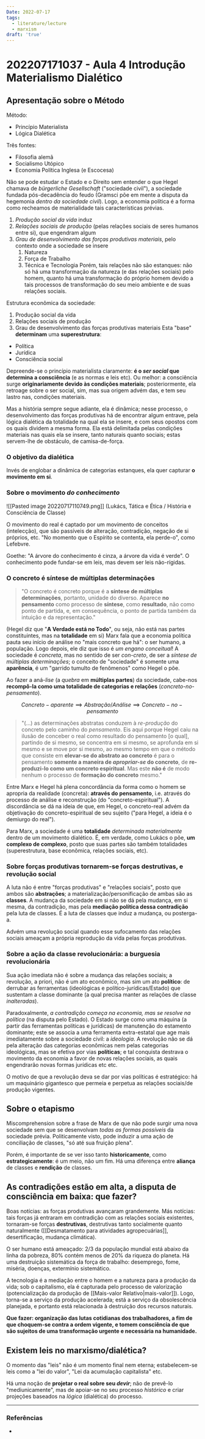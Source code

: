 ```yaml
---
Date: 2022-07-17
tags:
  - literature/lecture
  - marxism
draft: 'true'
---
```

# 202207171037 - Aula 4 Introdução Materialismo Dialético
## Apresentação sobre o Método
Método:
- Princípio Materialista
- Lógica Dialética

Três fontes:
- Filosofia alemã
- Socialismo Utópico
- Economia Política Inglesa (e Escocesa)

Não se pode estudar o Estado e o Direito sem entender o que Hegel chamava de *bürgerliche Gesellschaft* ("sociedade civil"), a sociedade fundada pós-decadência do feudo (Gramsci põe em mente a disputa da hegemonia *dentro da sociedade civil*). Logo, a economia política é a forma como recheamos de materialidade tais características prévias.

1. *Produção social da vida* induz 
2. *Relações sociais de produção* (pelas relações sociais de seres humanos entre si), que engendram algum
3. *Grau de desenvolvimento das forças produtivas materiais*, pelo contexto onde a sociedade se insere
	1. Natureza
	2. Força de Trabalho
	3. Técnica e Tecnologia
Porém, tais relações não são estanques: não só há uma transformação da natureza (e das relações sociais) pelo homem, quanto há uma transformação do próprio homem devido a tais processos de transformação do seu meio ambiente e de suas relações sociais.

Estrutura econômica da sociedade:
1. Produção social da vida
2. Relações sociais de produção
3. Grau de desenvolvimento das forças produtivas materiais
Esta "base" **determinam** uma **superestrutura**:
- Política
- Jurídica
- Consciência social

Depreende-se o princípio materialista claramente: **é o *ser social* que determina a consciência** (e as normas e leis etc). Ou melhor: a consciência surge **originariamente devido às condições materiais**; posteriormente, ela retroage sobre o ser social, sim, mas sua origem advém das, e tem seu lastro nas, condições materiais.

Mas a história sempre segue adiante, ela é dinâmica; nesse processo, o desenvolvimento das forças produtivas há de encontrar algum entrave, pela lógica dialética da totalidade na qual ela se insere, e com seus opostos com os quais dividem a mesma forma. Ela está delimitada pelas condições materiais nas quais ela se insere, tanto naturais quanto sociais; estas servem-lhe de obstáculo, de camisa-de-força.

### O objetivo da dialética
Invés de englobar a dinâmica de categorias estanques, ela quer capturar **o movimento em si**. 

### Sobre o movimento *do conhecimento*
![[Pasted image 20220717110749.png]]
(Lukács, Tática e Ética / História e Consciência de Classe)

O movimento do real é captado por um movimento de conceitos (intelecção), que são passíveis de alteração, contradição, negação de si próprios, etc. "No momento que o Espírito se contenta, ela perde-o", como Lefebvre. 

Goethe: "A árvore do conhecimento é cinza, a árvore da vida é verde". O conhecimento pode fundar-se em leis, mas devem ser leis não-rígidas. 

### O concreto é síntese de múltiplas determinações
> "O concreto é concreto porque é a **síntese de múltiplas determinações**, portanto, unidade do diverso.
> Aparece **no pensamento** como processo de **síntese**, como **resultado**, não como ponto de partida, e, em consequência, o ponto de partida também da intuição e da representação."

(Hegel diz que "**A Verdade está no Todo**", ou seja, não está nas partes constituintes, mas na **totalidade** em si)
Marx fala que a economia política pauta seu início de análise no "mais concreto que há": o ser humano, a população. Logo depois, ele diz que isso é *um engano conceitual*! A sociedade é *concreta*, mas no sentido de ser *con-creto*, de ser a *síntese de múltiplas determinações*; o conceito de "sociedade" é somente uma **aparência**, é um "garrido tumulto de fenômenos" como Hegel o põe. 

Ao fazer a aná-*lise* (a *quebra* em **múltiplas partes**) da sociedade, cabe-nos **recompô-la como uma totalidade de categorias e relações** (*concreto-no-pensamento*). 

$$
Concreto-aparente \implies Abstração/Análise \implies Concreto-no-pensamento
$$

> "(...) as determinações abstratas conduzem à *re-produção* do concreto pelo caminho do *pensamento*.
> Eis aqui porque Hegel caiu na ilusão de conceber o real como resultado do pensamento [o qual], partindo de si mesmo, se concentra em si mesmo, se aprofunda em si mesmo e se move por si mesmo, ao mesmo tempo em que o método que consiste em **elevar-se do abstrato ao concreto** é para o pensamento **somente a maneira de *apropriar-se* do concreto**, de **re-produzi-lo como um concreto espiritual**. Mas este **não é** de modo nenhum o processo de **formação do concreto** mesmo."

Entre Marx e Hegel há plena concordância da forma como o homem se apropria da realidade (concreta): **através do pensamento**, i.e. através do processo de análise e reconstrução (do "concreto-espiritual"). A discordância se dá na ideia de que, em Hegel, o concreto-real advém da objetivação do concreto-espiritual de seu sujeito ("para Hegel, a ideia é o demiurgo do real").

Para Marx, a sociedade é uma **totalidade** *determinada materialmente* dentro de um movimento dialético. É, em verdade, como Lukács o põe, **um complexo de complexo**, posto que suas partes são também totalidades (superestrutura, base econômica, relações sociais, etc). 

### Sobre forças produtivas tornarem-se forças destrutivas, e revolução social
A luta não é entre "forças produtivas" e "relações sociais", posto que ambos são **abstrações**; a materialização/personificação de ambas são as **classes**. A mudança da sociedade em si não se dá pela mudança, em si mesma, da contradição, mas pela **mediação política dessa contradição** pela luta de classes. É a luta de classes que induz a mudança, ou posterga-a. 

Advém uma revolução social quando esse sufocamento das relações sociais ameaçam a própria reprodução da vida pelas forças produtivas.


### Sobre a ação da classe revolucionária: a burguesia revolucionária
Sua ação imediata não é sobre a mudança das relações sociais; a revolução, a priori, não é um ato econômico, mas sim um ato **político**: de derrubar as ferramentas (ideológicas e político-jurídicas/Estado) que sustentam a classe dominante (a qual precisa manter as relações de classe *inalteradas*). 

Paradoxalmente, *a contradição começa na economia, mas se resolve na política* (na disputa pelo Estado). O Estado surge como uma máquina (a partir das ferramentas políticas e jurídicas) de manutenção do estamento dominante; este se associa a uma ferramenta extra-estatal que age mais imediatamente sobre a sociedade civil: a *ideologia*. A revolução não se dá pela alteração das categorias econômicas nem pelas categorias ideológicas, mas se efetiva por vias **políticas**; e tal conquista destrava o movimento da economia a favor de novas relações sociais, as quais engendrarão novas formas jurídicas etc etc.

O motivo de que a revolução deva se dar por vias políticas é estratégico: há um maquinário gigantesco que permeia e perpetua as relações sociais/de produção vigentes. 

## Sobre o etapismo
Miscomprehension sobre a frase de Marx de que não pode surgir uma nova sociedade sem que se desenvolvam *todas as formas possíveis* da sociedade prévia. Politicamente visto, pode induzir a uma ação de conciliação de classes, "só até sua fruição plena".

Porém, é importante de se ver isso tanto **historicamente**, como **estrategicamente**: é um meio, não um fim. Há uma diferença entre **aliança** de classes e **rendição** de classes. 

## As contradições estão em alta, a disputa de consciência em baixa: que fazer?
Boas notícias: as forças produtivas avançaram grandemente. 
Más notícias: tais forças já entraram em contradição com as relações sociais existentes, tornaram-se forças **destrutivas**, destrutivas tanto socialmente quanto naturalmente ([[Desmatamento para atividades agropecuárias]], desertificação, mudança climática). 

O ser humano está ameaçado: 2/3 da população mundial está abaixo da linha da pobreza, 80% contém menos de 20% da riqueza do planeta. Há uma destruição sistemática da força de trabalho: desemprego, fome, miséria, doenças, extermínio sistemático. 

A tecnologia é a mediação entre o homem e a natureza para a produção da vida; sob o capitalismo, ela é capturada pelo processo de valorização (potencialização da produção de [[Mais-valor Relativo|mais-valor]]). Logo, torna-se a serviço da produção acelerada; está a serviço da obsolescência planejada, e portanto está relacionada à destruição dos recursos naturais. 

**Que fazer: organização das lutas cotidianas dos trabalhadores, a fim de que choquem-se contra a ordem vigente, e tomem consciência de que são sujeitos de uma transformação urgente e necessária na humanidade.**

## Existem leis no marxismo/dialética?
O momento das "leis" não é um momento final nem eterna; estabelecem-se leis como a "lei do valor", "Lei da acumulação capitalista" etc.

Há uma noção de **projetar o real sobre seu *devir***; não de prevê-lo "mediunicamente", mas de apoiar-se no seu processo *histórico* e criar projeções baseados na *lógica* (dialética) do processo. 

---
### Referências
- 